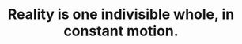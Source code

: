 ---
title: Reality is one indivisible whole, in constant motion.
tags: nondual TMWT
star: true
reality: true
order: 1
thewholeone: true
thewholeoneorder: 1
nondualpractice: true
---